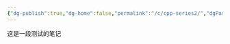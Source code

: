 ```yaml
---
{"dg-publish":true,"dg-home":false,"permalink":"/c/cpp-series2/","dgPassFrontmatter":true}
---
```






这是一段测试的笔记